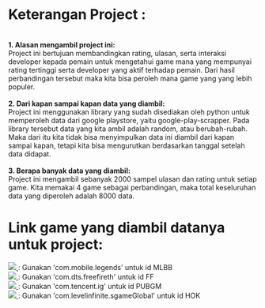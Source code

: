 <h1> Keterangan Project : </h1>
<br>
<b> 1. Alasan mengambil project ini: </b>
<br>
Project ini bertujuan membandingkan rating, ulasan, serta interaksi developer kepada pemain untuk mengetahui game mana yang mempunyai rating tertinggi serta developer yang aktif terhadap pemain. Dari hasil perbandingan tersebut maka kita bisa peroleh mana game yang yang lebih populer.
<br>
<br>
<b> 2. Dari kapan sampai kapan data yang diambil: </b>
<br>
Project ini menggunakan library yang sudah disediakan oleh python untuk memperoleh data dari google playstore, yaitu google-play-scrapper. Pada library tersebut data yang kita ambil adalah random, atau berubah-rubah. Maka dari itu kita tidak bisa menyimpulkan data ini diambil dari kapan sampai kapan, tetapi kita bisa mengurutkan berdasarkan tanggal setelah data didapat.
<br>
<br>
<b> 3. Berapa banyak data yang diambil: </b>
<br>
Project ini mengambil sebanyak 2000 sampel ulasan dan rating untuk setiap game. Kita memakai 4 game sebagai perbandingan, maka total keseluruhan data yang diperoleh adalah 8000 data.
<br>
<h1> Link game yang diambil datanya untuk project: </h1>

<div> 
  <a href="https://play.google.com/store/apps/details?id=com.mobile.legends&hl=id">
    <img src="https://img.shields.io/badge/MLBB-333333?style=for-the-badge&logo=mlbb&logoColor=red" />
  </a>
       : Gunakan 'com.mobile.legends' untuk id MLBB
  <br>
  <a href="https://play.google.com/store/apps/details?id=com.dts.freefireth&hl=id">
    <img src="https://img.shields.io/badge/FF-333333?style=for-the-badge&logo=mlbb&logoColor=red" />
  </a>
       : Gunakan 'com.dts.freefireth' untuk id FF
  <br>
  <a href="https://play.google.com/store/apps/details?id=com.tencent.ig&hl=id">
    <img src="https://img.shields.io/badge/PUBGM-333333?style=for-the-badge&logo=mlbb&logoColor=red" />
  </a>
       : Gunakan 'com.tencent.ig' untuk id PUBGM
  <br>
  <a href="https://play.google.com/store/apps/details?id=com.levelinfinite.sgameGlobal&hl=id">
    <img src="https://img.shields.io/badge/HOK-333333?style=for-the-badge&logo=mlbb&logoColor=red" />
  </a>
       : Gunakan 'com.levelinfinite.sgameGlobal' untuk id HOK
</div>

